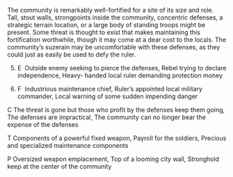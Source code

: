 The community is remarkably well-fortified for a site of its size and role. Tall, stout walls, strongpoints inside the community, concentric defenses, a strategic terrain location, or a large body of standing troops might be present. Some threat is thought to exist that makes maintaining this fortification worthwhile, though it may come at a dear cost to the locals. The community’s suzerain may be uncomfortable with these defenses, as they could just as easily be used to defy the ruler.

5.  E  Outside enemy seeking to pierce the defenses, Rebel trying to declare independence, Heavy- handed local ruler demanding protection money
    
6.  F  Industrious maintenance chief, Ruler’s appointed local military commander, Local warning of some sudden impending danger
    

C The threat is gone but those who profit by the defenses keep them going, The defenses are impractical, The community can no longer bear the expense of the defenses

T Components of a powerful fixed weapon, Payroll for the soldiers, Precious and specialized maintenance components

P Oversized weapon emplacement, Top of a looming city wall, Stronghold keep at the center of the community